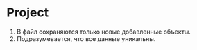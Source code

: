 # Project
1. В файл сохраняются только новые добавленные объекты.
2. Подразумевается, что все данные уникальны.
